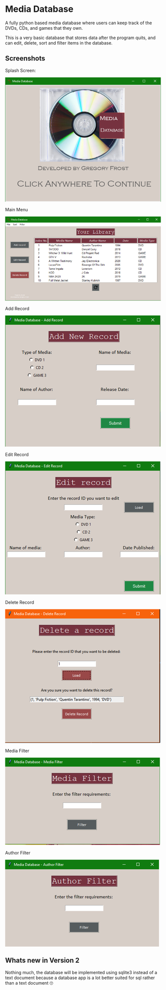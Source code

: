# Media Database
A fully python based media database where users can keep track of the DVDs, CDs, and games that they own.

This is a very basic database that stores data after the program quits, and can edit, delete, sort and filter items in the database.

## Screenshots
Splash Screen:

![Image of the splash screen](assets/display/splash-screen.PNG)

Main Menu

![Image of the main menu](assets/display/menu.PNG)

Add Record

![Image of the add record screen](assets/display/add.PNG)

Edit Record

![Image of the edit record screen](assets/display/edit.PNG)

Delete Record

![Image of the delete record screen](assets/display/delete.PNG)

Media Filter

![Image of the media filter screen](assets/display/media-filter.PNG)

Author Filter

![Image of the author filter screen](assets/display/author-filter.PNG)

## Whats new in Version 2
Nothing much, the database will be implemented using sqlite3 instead of a text document because a database app is a lot better suited for sql rather than a text document :roll_eyes: